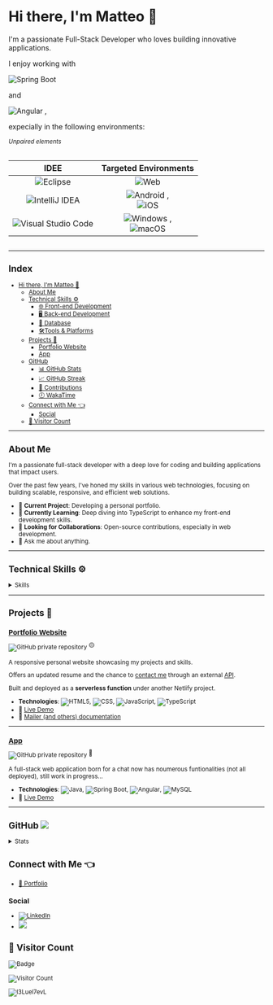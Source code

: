 # Hi there, I'm Matteo 👋

I'm a passionate Full-Stack Developer who loves building innovative applications.

I enjoy working with

![Spring Boot](https://img.shields.io/badge/Spring%20Boot-6DB33F?logo=springboot&logoColor=fff)

and

![Angular](https://img.shields.io/badge/-Angular-FF0000?style=flat&logo=Angular&logoColor=fff) ,

expecially in the following environments:

<small><i>Unpaired elements</i></smaill>

<div style="display: flex;justify-content: center">
  <table>
    <thead>
      <tr>
        <th style="text-align: center">IDEE</th>
        <th style="text-align: center">Targeted Environments</th>
      </tr>
    </thead>
    <tbody>
      <tr>
        <td style="text-align: center">
          <img
            src="https://img.shields.io/badge/Eclipse-FE7A16.svg?logo=Eclipse&amp;logoColor=fff"
            alt="Eclipse"
          />
        </td>
        <td style="text-align: center">
          <img
            src="https://custom-icon-badges.demolab.com/badge/Web-0078d7.svg?style=flat&amp;logo=web&amp;logoColor=white"
            alt="Web"
          />
        </td>
      </tr>
      <tr>
        <td style="text-align: center">
          <img
            src="https://img.shields.io/badge/IntelliJIDEA-000.svg?logo=intellij-idea&amp;logoColor=white"
            alt="IntelliJ IDEA"
          />
        </td>
        <td style="text-align: center">
          <img
            src="https://img.shields.io/badge/Android-3DDC84?logo=android&amp;logoColor=white"
            alt="Android"
          />
          ,<br /><img
            src="https://img.shields.io/badge/iOS-000000?&amp;logo=apple&amp;logoColor=white"
            alt="iOS"
          />
        </td>
      </tr>
      <tr>
        <td style="text-align: center">
          <img
            src="https://custom-icon-badges.demolab.com/badge/Visual%20Studio%20Code-0078d7.svg?logo=vsc&amp;logoColor=white"
            alt="Visual Studio Code"
          />
        </td>
        <td style="text-align: center">
          <img
            src="https://custom-icon-badges.demolab.com/badge/Windows-0078D6?logo=windows11&amp;logoColor=white"
            alt="Windows"
          />
          ,<br /><img
            src="https://img.shields.io/badge/macOS-000000?logo=apple&amp;logoColor=F0F0F0"
            alt="macOS"
          />
        </td>
      </tr>
    </tbody>
  </table>
</div>

---

## Index

- [Hi there, I'm Matteo 👋](#hi-there-im-matteo-)
  - [About Me](#about-me)
  - [Technical Skills ⚙️](#skills)
    - [🌐 Front-end Development](#frontend)
    - [🖥️ Back-end Development](#️backend)
    - [🛜 Database](#database)
    - [🛠️Tools \& Platforms](#tools-platforms)
  - [Projects 🚧](#projects)
    - [Portfolio Website](#portfolio-website)
    - [App](#app)
  - [GitHub](#github)
    - [📊 GitHub Stats](#github-stats)
    - [📈 GitHub Streak](#github-streak)
    - [📅 Contributions](#contributions)
    - [🕖 WakaTime](#wakatime)
  - [Connect with Me :point_left:](#connect)
    - [Social](#social)
  - [👀 Visitor Count](#visitors)

---

## About Me

I'm a passionate full-stack developer with a deep love for coding and building applications that impact users.

Over the past few years, I've honed my skills in various web technologies, focusing on building scalable, responsive, and efficient web solutions.

- 🔭 **Current Project**: Developing a personal portfolio.
- 🌱 **Currently Learning**: Deep diving into TypeScript to enhance my front-end development skills.
- 👯 **Looking for Collaborations**: Open-source contributions, especially in web development.
- 💬 Ask me about anything.

---

<!-- *** START SKILLS *** -->
<h2 id="skills">Technical Skills ⚙️</h2>

<details>
<summary>Skills</summary>
<h3 id="frontend">🌐 Front-end Development</h3>

- ![HTML5](https://img.shields.io/badge/-HTML5-000?style=flat&logo=html5&logoColor=E34F26)
- ![CSS](https://img.shields.io/badge/CSS-000?logo=css3&logoColor=1572B6), ![Sass](https://img.shields.io/badge/Sass-000?logo=sass&logoColor=C69)
- ![JavaScript](https://img.shields.io/badge/-JavaScript-000?style=flat&logo=javascript&logoColor=F7DF1E), ![TypeScript](https://img.shields.io/badge/TypeScript-000?logo=typescript&logoColor=3178C6)
- ![Angular](https://img.shields.io/badge/-Angular-000?style=flat&logo=Angular&logoColor=FF0000), ![Vue.js](https://img.shields.io/badge/Vue.js-000?logo=vuedotjs&logoColor=4FC08D)

<h3 id="backend">🖥️ Back-end Development</h3>

- ![Java](https://img.shields.io/badge/Java-%23000.svg?logo=openjdk&logoColor=ED8B00)
- ![Spring Boot](https://img.shields.io/badge/Spring%20Boot-000?logo=springboot&logoColor=6DB33F)
- ![C](https://img.shields.io/badge/C-000?logo=c&logoColor=00599C), ![C++](https://img.shields.io/badge/C++-%23000.svg?logo=c%2B%2B&logoColor=00599C)
- ![C#](https://custom-icon-badges.demolab.com/badge/C%23-9B4993.svg?logo=cshrp&logoColor=fff)

<h3 id="database">🛜 Database</h3>

- ![MySQL](https://img.shields.io/badge/MySQL-000?logo=mysql&logoColor=4479A1), ![MariaDB](https://img.shields.io/badge/MariaDB-000?logo=mariadb&logoColor=003545)
- ![Postgres](https://img.shields.io/badge/Postgres-%23000.svg?logo=postgresql&logoColor=316192)
- ![Oracle](https://img.shields.io/badge/Oracle-000?logo=oracle&logoColor=F80000)
- ![MongoDB](https://img.shields.io/badge/MongoDB-000?logo=mongodb&logoColor=4DB33F)

<h3 id="tools-platforms">🛠️ Tools & Platforms</h3>

- ![Git](https://img.shields.io/badge/Git-000?logo=git&logoColor=F05032)
- ![Docker](https://img.shields.io/badge/Docker-000?logo=docker&logoColor=2496ED)
- ![npm](https://img.shields.io/badge/npm-000?logo=npm&logoColor=CB3837)
</details>
<!-- *** END SKILLS *** -->

---

<!-- *** START PROJECT *** -->
<h2 id="projects">Projects 🚧</h2>

### [Portfolio Website]()

![GitHub private repository](https://img.shields.io/badge/private-grey?logo=github&logoColor=white&style=flat&labelColor=000) <span style="position: relative; top: -4px" title="Paused Development">🟡</span>

A responsive personal website showcasing my projects and skills.

Offers an updated resume and the chance to [contact me](/#contact) through an external [API](#mailer).

Built and deployed as a **serverless function** under another Netlify project.

- **Technologies**: ![HTML5](https://img.shields.io/badge/-HTML5-000?style=flat&logo=html5&logoColor=E34F26), ![CSS](https://img.shields.io/badge/CSS-000?logo=css3&logoColor=1572B6), ![JavaScript](https://img.shields.io/badge/-JavaScript-000?style=flat&logo=javascript&logoColor=F7DF1E), ![TypeScript](https://img.shields.io/badge/TypeScript-000?logo=typescript&logoColor=3178C6)
- 🔗 <a href="https://l3lue-portfolio.netlify.app" target="_blank">Live Demo</a>
- 🔗 <a id="mailer" href="https://l3lue-service.netlify.app" target="_blank">Mailer (and others) documentation</a>

---

### [App]()

![GitHub private repository](https://img.shields.io/badge/private-grey?logo=github&logoColor=white&style=flat&labelColor=000) <span style="position: relative; top: -4px" title="Arrested Development">🔴</span>

A full-stack web application born for a chat now has noumerous funtionalities (not all deployed), still work in progress...

- **Technologies**: ![Java](https://img.shields.io/badge/Java-%23000.svg?logo=openjdk&logoColor=ED8B00), ![Spring Boot](https://img.shields.io/badge/Spring%20Boot-000?logo=springboot&logoColor=6DB33F), ![Angular](https://img.shields.io/badge/-Angular-000?style=flat&logo=Angular&logoColor=FF0000), ![MySQL](https://img.shields.io/badge/MySQL-000?logo=mysql&logoColor=4479A1)
- 🔗 [Live Demo](https://chat-493a7.web.app)
<!-- *** END PROJECTS *** -->

---

<!-- *** START GitHub *** -->
<h2 id="github">GitHub <img src="https://img.shields.io/badge/GitHub-%23121011.svg?logo=github&logoColor=white"/></h2>

<details>
<summary>Stats</summary>

<h3 id="github-stats">📊 GitHub Stats</h3>

<img src="https://github-readme-stats-rose-five-48.vercel.app/api?username=l3Luel7evL&show_icons=true&include_private=true&theme=radical" width="100%" height="170"/>

<span style="height:20px"></span>

<img src="https://github-readme-stats-rose-five-48.vercel.app/api/top-langs?username=l3Luel7evL&count_private=true&langs_count=10&layout=compact&theme=radical" width="100%" height="230"/>

<h3 id="github-streak">📈 GitHub Streak</h3>

<img src="https://github-readme-streak-stats.herokuapp.com/?user=l3Luel7evL&theme=radical" width="100%" height="150"/>

<h3 id="contributions">📅 Contributions</h3>

<img src="https://ghchart.rshah.org/l3Luel7evL" width="100%"/>

<span style="height:20px"></span>

<img src="https://github-profile-summary-cards.vercel.app/api/cards/profile-details?username=l3Luel7evL&theme=radical" width="100%" height="175"/>

<h3 id="wakatime">🕖 WakaTime</h3>

<img src="https://github-readme-stats-rose-five-48.vercel.app/api/wakatime?username=l3Luel7evL&theme=radical" width="100%" height="250"/>
</details>
<!-- *** END GitHub *** -->

<h2 id="connect">Connect with Me 👈</h2>

- [🔗 Portfolio](https://l3lue-portfolio.netlify.app)

### Social

- <a href="https://www.linkedin.com/in/matteo-baruffaldi-b9bb9523b" target="_blank">![LinkedIn](https://img.shields.io/badge/Linkedin-%230077B5.svg?logo=linkedin&logoColor=white)</a>
- <a href="https://stackoverflow.com/users/20130938/matt" target="_blank"><img src="https://img.shields.io/badge/-Stack%20Overflow-000?logo=stack-overflow&logoColor=FE7A16"></img></a>

<h2 id="visitors">👀 Visitor Count</h2>

![Badge](https://komarev.com/ghpvc/?username=l3Luel7evL&color=blue)

![Visitor Count](https://profile-counter.glitch.me/l3Luel7evL/count.svg)

<img src="https://github-profile-trophy.vercel.app/?username=l3Luel7evL&theme=darkhub" alt="l3Luel7evL" />
